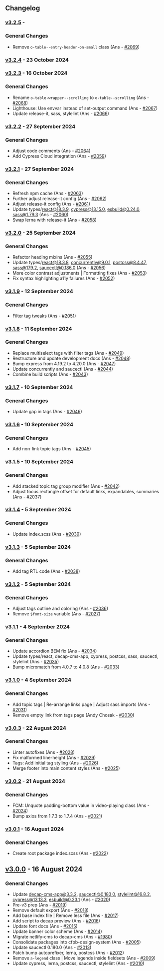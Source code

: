 ## Changelog

### [v3.2.5](https://github.com/cfpb/design-system/compare/v3.2.4...v3.2.5) - 

### General Changes

- Remove `o-table--entry-header-on-small` class (Ans - [#2069](https://github.com/cfpb/design-system/pull/2069))

### [v3.2.4](https://github.com/cfpb/design-system/compare/v3.2.3...v3.2.4) -  23 October 2024 

### [v3.2.3](https://github.com/cfpb/design-system/compare/v3.2.2...v3.2.3) -  16 October 2024 

### General Changes

- Rename `o-table-wrapper--scrolling` to `o-table--scrolling` (Ans - [#2068](https://github.com/cfpb/design-system/pull/2068))
- Lighthouse: Use envvar instead of set-output command (Ans - [#2067](https://github.com/cfpb/design-system/pull/2067))
- Update release-it, sass, stylelint (Ans - [#2066](https://github.com/cfpb/design-system/pull/2066))

### [v3.2.2](https://github.com/cfpb/design-system/compare/v3.2.1...v3.2.2) -  27 September 2024 

### General Changes

- Adjust code comments (Ans - [#2064](https://github.com/cfpb/design-system/pull/2064))
- Add Cypress Cloud integration (Ans - [#2059](https://github.com/cfpb/design-system/pull/2059))

### [v3.2.1](https://github.com/cfpb/design-system/compare/v3.2.0...v3.2.1) -  27 September 2024 

### General Changes

- Refresh npm cache (Ans - [#2063](https://github.com/cfpb/design-system/pull/2063))
- Further adjust release-it config (Ans - [#2062](https://github.com/cfpb/design-system/pull/2062))
- Adjust release-it config (Ans - [#2061](https://github.com/cfpb/design-system/pull/2061))
- Update types/react@18.3.9, cypress@13.15.0, esbuild@0.24.0, sass@1.79.3 (Ans - [#2060](https://github.com/cfpb/design-system/pull/2060))
- Swap lerna with release-it (Ans - [#2058](https://github.com/cfpb/design-system/pull/2058))

### [v3.2.0](https://github.com/cfpb/design-system/compare/v3.1.9...v3.2.0) -  25 September 2024 

### General Changes

- Refactor heading mixins (Ans - [#2055](https://github.com/cfpb/design-system/pull/2055))
- Update types/react@18.3.8, concurrently@9.0.1, postcss@8.4.47, sass@179.2, saucectl@0.186.0 (Ans - [#2056](https://github.com/cfpb/design-system/pull/2056))
- More color contrast adjustments | Formatting fixes (Ans - [#2053](https://github.com/cfpb/design-system/pull/2053))
- Fix syntax highlighting a11y failures (Ans - [#2052](https://github.com/cfpb/design-system/pull/2052))

### [v3.1.9](https://github.com/cfpb/design-system/compare/v3.1.8...v3.1.9) -  12 September 2024 

### General Changes

- Filter tag tweaks (Ans - [#2051](https://github.com/cfpb/design-system/pull/2051))

### [v3.1.8](https://github.com/cfpb/design-system/compare/v3.1.7...v3.1.8) -  11 September 2024 

### General Changes

- Replace multiselect tags with filter tags (Ans - [#2049](https://github.com/cfpb/design-system/pull/2049))
- Restructure and update development docs (Ans - [#2048](https://github.com/cfpb/design-system/pull/2048))
- Bump express from 4.19.2 to 4.20.0 (Ans - [#2047](https://github.com/cfpb/design-system/pull/2047))
- Update concurrently and saucectl (Ans - [#2044](https://github.com/cfpb/design-system/pull/2044))
- Combine build scripts (Ans - [#2043](https://github.com/cfpb/design-system/pull/2043))

### [v3.1.7](https://github.com/cfpb/design-system/compare/v3.1.6...v3.1.7) -  10 September 2024 

### General Changes

- Update gap in tags (Ans - [#2046](https://github.com/cfpb/design-system/pull/2046))

### [v3.1.6](https://github.com/cfpb/design-system/compare/v3.1.5...v3.1.6) -  10 September 2024 

### General Changes

- Add non-link topic tags (Ans - [#2045](https://github.com/cfpb/design-system/pull/2045))

### [v3.1.5](https://github.com/cfpb/design-system/compare/v3.1.4...v3.1.5) -  10 September 2024 

### General Changes

- Add stacked topic tag group modifier (Ans - [#2042](https://github.com/cfpb/design-system/pull/2042))
- Adjust focus rectangle offset for default links, expandables, summaries (Ans - [#2037](https://github.com/cfpb/design-system/pull/2037))

### [v3.1.4](https://github.com/cfpb/design-system/compare/v3.1.3...v3.1.4) -  5 September 2024 

### General Changes

- Update index.scss (Ans - [#2039](https://github.com/cfpb/design-system/pull/2039))

### [v3.1.3](https://github.com/cfpb/design-system/compare/v3.1.2...v3.1.3) -  5 September 2024 

### General Changes

- Add tag RTL code (Ans - [#2038](https://github.com/cfpb/design-system/pull/2038))

### [v3.1.2](https://github.com/cfpb/design-system/compare/v3.1.1...v3.1.2) -  5 September 2024 

### General Changes

- Adjust tags outline and coloring (Ans - [#2036](https://github.com/cfpb/design-system/pull/2036))
- Remove `$font-size` variable (Ans - [#2027](https://github.com/cfpb/design-system/pull/2027))

### [v3.1.1](https://github.com/cfpb/design-system/compare/v3.1.0...v3.1.1) -  4 September 2024 

### General Changes

- Update accordion BEM fix (Ans - [#2034](https://github.com/cfpb/design-system/pull/2034))
- Update types/react, decap-cms-app, cypress, postcss, sass, saucectl, stylelint (Ans - [#2035](https://github.com/cfpb/design-system/pull/2035))
- Bump micromatch from 4.0.7 to 4.0.8 (Ans - [#2033](https://github.com/cfpb/design-system/pull/2033))

### [v3.1.0](https://github.com/cfpb/design-system/compare/v3.0.3...v3.1.0) -  4 September 2024 

### General Changes

- Add topic tags | Re-arrange links page | Adjust sass imports (Ans - [#2031](https://github.com/cfpb/design-system/pull/2031))
- Remove empty link from tags page (Andy Chosak - [#2030](https://github.com/cfpb/design-system/pull/2030))

### [v3.0.3](https://github.com/cfpb/design-system/compare/v3.0.2...v3.0.3) -  22 August 2024 

### General Changes

- Linter autofixes (Ans - [#2028](https://github.com/cfpb/design-system/pull/2028))
- Fix malformed line-height (Ans - [#2029](https://github.com/cfpb/design-system/pull/2029))
- Tags: Add initial tag styling (Ans - [#2026](https://github.com/cfpb/design-system/pull/2026))
- Merge footer into main content styles (Ans - [#2025](https://github.com/cfpb/design-system/pull/2025))

### [v3.0.2](https://github.com/cfpb/design-system/compare/v3.0.1...v3.0.2) -  21 August 2024 

### General Changes

- FCM: Unquote padding-bottom value in video-playing class (Ans - [#2024](https://github.com/cfpb/design-system/pull/2024))
- Bump axios from 1.7.3 to 1.7.4 (Ans - [#2021](https://github.com/cfpb/design-system/pull/2021))

### [v3.0.1](https://github.com/cfpb/design-system/compare/v3.0.0...v3.0.1) -  16 August 2024 

### General Changes

- Create root package index.scss (Ans - [#2022](https://github.com/cfpb/design-system/pull/2022))

## [v3.0.0](https://github.com/cfpb/design-system/compare/v2.0.1...v3.0.0) -  16 August 2024 

### General Changes

- Update decap-cms-app@3.3.2, saucectl@0.183.0, stylelint@16.8.2, cypress@13.13.3, esbuild@0.23.1 (Ans - [#2020](https://github.com/cfpb/design-system/pull/2020))
- Pre-v3 prep (Ans - [#2019](https://github.com/cfpb/design-system/pull/2019))
- Remove default export (Ans - [#2018](https://github.com/cfpb/design-system/pull/2018))
- Add base index file | Remove less file (Ans - [#2017](https://github.com/cfpb/design-system/pull/2017))
- Add script to decap preview (Ans - [#2016](https://github.com/cfpb/design-system/pull/2016))
- Update font docs (Ans - [#2015](https://github.com/cfpb/design-system/pull/2015))
- Update banner color scheme (Ans - [#2014](https://github.com/cfpb/design-system/pull/2014))
- Migrate netlify-cms to decap-cms (Ans - [#1980](https://github.com/cfpb/design-system/pull/1980))
- Consolidate packages into cfpb-design-system (Ans - [#2005](https://github.com/cfpb/design-system/pull/2005))
- Update saucectl 0.180.0 (Ans - [#2013](https://github.com/cfpb/design-system/pull/2013))
- Patch bump autoprefixer, lerna, postcss (Ans - [#2012](https://github.com/cfpb/design-system/pull/2012))
- Remove `a-legend` class | Move legends inside fieldsets (Ans - [#2009](https://github.com/cfpb/design-system/pull/2009))
- Update cypress, lerna, postcss, saucectl, stylelint (Ans - [#2010](https://github.com/cfpb/design-system/pull/2010))
